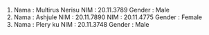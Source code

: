 1.  Nama    : Multirus Nerisu
    NIM     : 20.11.3789
    Gender  : Male
2.  Nama    : Ashjule
    NIM     : 20.11.7890
    NIM     : 20.11.4775
    Gender  : Female
3.  Nama    : Plery ku
    NIM     : 20.11.3748
    Gender  : Male
